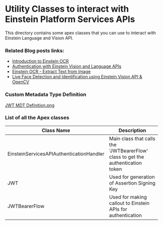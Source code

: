 # Utility Classes to interact with Einstein Platform Services APIs
This directory contains some apex classes that you can use to interact with Einstein Language and Vision API.

### Related Blog posts links:
- [Introduction to Einstein OCR](https://forcepanda.wordpress.com/2020/05/30/say-hi-to-the-new-einstein-ocr-summer20/)
- [Authentication with Einstein Vision and Language APIs](https://forcepanda.wordpress.com/2020/07/04/authentication-with-einstein-vision-and-language-apis/)
- [Einstein OCR - Extract Text from Image](https://forcepanda.wordpress.com/2020/06/02/extract-text-from-image-einstein-ocr/)
- [Live Face Detection and Identification using Einstein Vision API & OpenCV](https://forcepanda.wordpress.com/2020/01/03/live-face-detection-and-identification-using-opencv-salesforces-einstein-vision-api/)

### Custom Metadata Type Definition
[JWT MDT Definition.png](https://github.com/forcePanda/EinsteinPlatformServices-Repo/blob/master/Apex%20Classes/JWT%20MDT%20Definition.png)

### List of all the Apex classes
|Class Name| Description
|-|-|
| EinsteinServicesAPIAuthenticationHandler | Main class that calls the 'JWTBearerFlow' class to get the authentication token | 
| JWT | Used for generation of Assertion Signing Key |
| JWTBearerFlow | Used for making callout to Einstein APIs for authentication |

